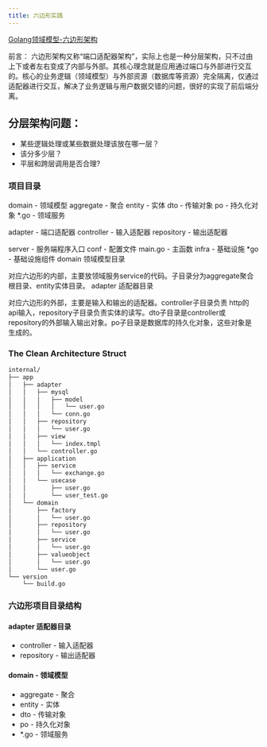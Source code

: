 ```yaml
---
title: 六边形实践
---
```


[Golang领域模型-六边形架构](https://mp.weixin.qq.com/s/wXzfJ9HNAdk6QEyw8ez-Yw)

前言： 六边形架构又称“端口适配器架构”，实际上也是一种分层架构，只不过由上下或者左右变成了内部与外部。其核心理念就是应用通过端口与外部进行交互的。核心的业务逻辑（领域模型）与外部资源（数据库等资源）完全隔离，仅通过适配器进行交互，解决了业务逻辑与用户数据交错的问题，很好的实现了前后端分离。


## 分层架构问题：
- 某些逻辑处理或某些数据处理该放在哪一层？
- 该分多少层？
- 平层和跨层调用是否合理?


### 项目目录

domain - 领域模型
aggregate - 聚合
entity - 实体
dto - 传输对象
po - 持久化对象
*.go - 领域服务

adapter - 端口适配器
controller - 输入适配器
repository - 输出适配器

server - 服务端程序入口
conf - 配置文件
main.go - 主函数
infra - 基础设施
*go - 基础设施组件
domain 领域模型目录

对应六边形的内部，主要放领域服务service的代码。子目录分为aggregate聚合根目录、entity实体目录。
adapter 适配器目录

对应六边形的外部，主要是输入和输出的适配器。controller子目录负责 http的api输入，repository子目录负责实体的读写。dto子目录是controller或repository的外部输入输出对象。po子目录是数据库的持久化对象，这些对象是生成的。



### The Clean Architecture Struct
```bash tree --dirsfirst internal/
internal/
├── app
│   ├── adapter
│   │   ├── mysql
│   │   │   ├── model
│   │   │   │   └── user.go
│   │   │   └── conn.go
│   │   ├── repository
│   │   │   └── user.go
│   │   ├── view
│   │   │   └── index.tmpl
│   │   └── controller.go
│   ├── application
│   │   ├── service
│   │   │   └── exchange.go
│   │   └── usecase
│   │       ├── user.go
│   │       └── user_test.go
│   └── domain
│       ├── factory
│       │   └── user.go
│       ├── repository
│       │   └── user.go
│       ├── service
│       │   └── user.go
│       ├── valueobject
│       │   └── user.go
│       └── user.go
└── version
    └── build.go
```


### 六边形项目目录结构

####  adapter 适配器目录
- controller - 输入适配器
- repository - 输出适配器

#### domain - 领域模型
- aggregate - 聚合
- entity - 实体
- dto - 传输对象
- po - 持久化对象
- *.go - 领域服务
